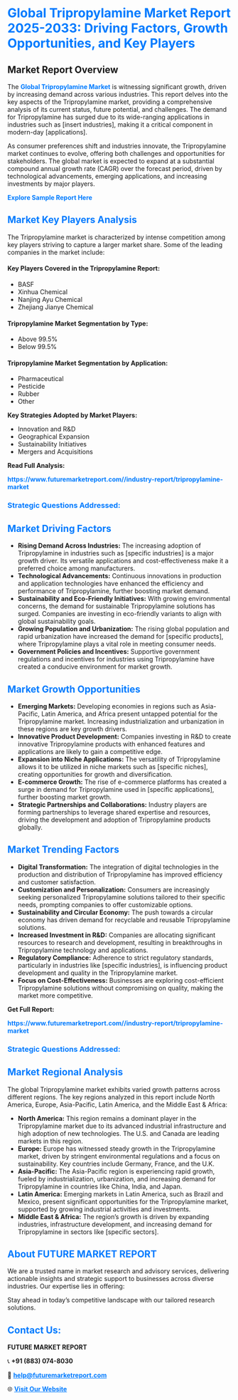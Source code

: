 <h1 style="color: #007BFF;">Global Tripropylamine Market Report 2025-2033: Driving Factors, Growth Opportunities, and Key Players</h1>

<section id="overview">
<h2>Market Report Overview</h2>
<p>The <a href="https://www.futuremarketreport.com//industry-report/tripropylamine-market" style="color: #007BFF; text-decoration: none;"><strong>Global Tripropylamine Market</strong></a> is witnessing significant growth, driven by increasing demand across various industries. This report delves into the key aspects of the Tripropylamine market, providing a comprehensive analysis of its current status, future potential, and challenges. The demand for Tripropylamine has surged due to its wide-ranging applications in industries such as [insert industries], making it a critical component in modern-day [applications].</p>
<p>As consumer preferences shift and industries innovate, the Tripropylamine market continues to evolve, offering both challenges and opportunities for stakeholders. The global market is expected to expand at a substantial compound annual growth rate (CAGR) over the forecast period, driven by technological advancements, emerging applications, and increasing investments by major players.</p>
</section>

<section id="overview">
<p><a href="https://www.futuremarketreport.com//request-sample/reportId=47199" style="color: #007BFF; text-decoration: none;"><strong>Explore Sample Report Here</strong></a></p>
</section>

<section id="key-players">
<h2 style="color: #007BFF;">Market Key Players Analysis</h2>
<p>The Tripropylamine market is characterized by intense competition among key players striving to capture a larger market share. Some of the leading companies in the market include:</p>
<h4>Key Players Covered in the Tripropylamine Report:</h4>
<ul><li>BASF</li><li>Xinhua Chemical</li><li>Nanjing Ayu Chemical</li><li>Zhejiang Jianye Chemical</li></ul>
<h4>Tripropylamine Market Segmentation by Type:</h4>
<ul><li>Above 99.5%</li><li>Below 99.5%</li></ul>

<h4>Tripropylamine Market Segmentation by Application:</h4>
<ul><li>Pharmaceutical</li><li>Pesticide</li><li>Rubber</li><li>Other</li></ul>
<p><strong>Key Strategies Adopted by Market Players:</strong></p>
<ul>
<li>Innovation and R&D</li>
<li>Geographical Expansion</li>
<li>Sustainability Initiatives</li>
<li>Mergers and Acquisitions</li>
</ul>
</section>

<section>
<p><strong>Read Full Analysis: </strong></p><a href="https://www.futuremarketreport.com//industry-report/tripropylamine-market" style="color: #007BFF; text-decoration: none;"><strong>https://www.futuremarketreport.com//industry-report/tripropylamine-market</strong></a>
<h3 style="color: #007BFF;">Strategic Questions Addressed:</h3>
</section>

<section id="driving-factors">
<h2 style="color: #007BFF;">Market Driving Factors</h2>
<ul>
<li><strong>Rising Demand Across Industries:</strong> The increasing adoption of Tripropylamine in industries such as [specific industries] is a major growth driver. Its versatile applications and cost-effectiveness make it a preferred choice among manufacturers.</li>
<li><strong>Technological Advancements:</strong> Continuous innovations in production and application technologies have enhanced the efficiency and performance of Tripropylamine, further boosting market demand.</li>
<li><strong>Sustainability and Eco-Friendly Initiatives:</strong> With growing environmental concerns, the demand for sustainable Tripropylamine solutions has surged. Companies are investing in eco-friendly variants to align with global sustainability goals.</li>
<li><strong>Growing Population and Urbanization:</strong> The rising global population and rapid urbanization have increased the demand for [specific products], where Tripropylamine plays a vital role in meeting consumer needs.</li>
<li><strong>Government Policies and Incentives:</strong> Supportive government regulations and incentives for industries using Tripropylamine have created a conducive environment for market growth.</li>
</ul>
</section>

<section id="growth-opportunities">
<h2 style="color: #007BFF;">Market Growth Opportunities</h2>
<ul>
<li><strong>Emerging Markets:</strong> Developing economies in regions such as Asia-Pacific, Latin America, and Africa present untapped potential for the Tripropylamine market. Increasing industrialization and urbanization in these regions are key growth drivers.</li>
<li><strong>Innovative Product Development:</strong> Companies investing in R&D to create innovative Tripropylamine products with enhanced features and applications are likely to gain a competitive edge.</li>
<li><strong>Expansion into Niche Applications:</strong> The versatility of Tripropylamine allows it to be utilized in niche markets such as [specific niches], creating opportunities for growth and diversification.</li>
<li><strong>E-commerce Growth:</strong> The rise of e-commerce platforms has created a surge in demand for Tripropylamine used in [specific applications], further boosting market growth.</li>
<li><strong>Strategic Partnerships and Collaborations:</strong> Industry players are forming partnerships to leverage shared expertise and resources, driving the development and adoption of Tripropylamine products globally.</li>
</ul>
</section>

<section id="trending-factors">
<h2 style="color: #007BFF;">Market Trending Factors</h2>
<ul>
<li><strong>Digital Transformation:</strong> The integration of digital technologies in the production and distribution of Tripropylamine has improved efficiency and customer satisfaction.</li>
<li><strong>Customization and Personalization:</strong> Consumers are increasingly seeking personalized Tripropylamine solutions tailored to their specific needs, prompting companies to offer customizable options.</li>
<li><strong>Sustainability and Circular Economy:</strong> The push towards a circular economy has driven demand for recyclable and reusable Tripropylamine solutions.</li>
<li><strong>Increased Investment in R&D:</strong> Companies are allocating significant resources to research and development, resulting in breakthroughs in Tripropylamine technology and applications.</li>
<li><strong>Regulatory Compliance:</strong> Adherence to strict regulatory standards, particularly in industries like [specific industries], is influencing product development and quality in the Tripropylamine market.</li>
<li><strong>Focus on Cost-Effectiveness:</strong> Businesses are exploring cost-efficient Tripropylamine solutions without compromising on quality, making the market more competitive.</li>
</ul>
</section>

<section>
<p><strong>Get Full Report: </strong></p><a href="https://www.futuremarketreport.com//industry-report/tripropylamine-market" style="color: #007BFF; text-decoration: none;"><strong>https://www.futuremarketreport.com//industry-report/tripropylamine-market</strong></a>
<h3 style="color: #007BFF;">Strategic Questions Addressed:</h3>
</section>


<section id="regional-analysis">
<h2 style="color: #007BFF;">Market Regional Analysis</h2>
<p>The global Tripropylamine market exhibits varied growth patterns across different regions. The key regions analyzed in this report include North America, Europe, Asia-Pacific, Latin America, and the Middle East & Africa:</p>
<ul>
<li><strong>North America:</strong> This region remains a dominant player in the Tripropylamine market due to its advanced industrial infrastructure and high adoption of new technologies. The U.S. and Canada are leading markets in this region.</li>
<li><strong>Europe:</strong> Europe has witnessed steady growth in the Tripropylamine market, driven by stringent environmental regulations and a focus on sustainability. Key countries include Germany, France, and the U.K.</li>
<li><strong>Asia-Pacific:</strong> The Asia-Pacific region is experiencing rapid growth, fueled by industrialization, urbanization, and increasing demand for Tripropylamine in countries like China, India, and Japan.</li>
<li><strong>Latin America:</strong> Emerging markets in Latin America, such as Brazil and Mexico, present significant opportunities for the Tripropylamine market, supported by growing industrial activities and investments.</li>
<li><strong>Middle East & Africa:</strong> The region’s growth is driven by expanding industries, infrastructure development, and increasing demand for Tripropylamine in sectors like [specific sectors].</li>
</ul>
</section>

<footer>
<h2 style="color: #007BFF;">About FUTURE MARKET REPORT</h2>
<p>We are a trusted name in market research and advisory services, delivering actionable insights and strategic support to businesses across diverse industries. Our expertise lies in offering:</p>

<p>Stay ahead in today’s competitive landscape with our tailored research solutions.</p>

<h2 style="color: #007BFF;">Contact Us:</h2>
<p><strong>FUTURE MARKET REPORT</strong></p>
<p>📞 <strong>+91 (883) 074-8030</strong></p>
<p>📧 <strong><a href="mailto:help@futuremarketreport.com" style="color: #007BFF;">help@futuremarketreport.com</a></strong></p>
<p>🌐 <strong><a href="https://www.futuremarketreport.com/" style="color: #007BFF;">Visit Our Website</a></strong></p>
</footer>